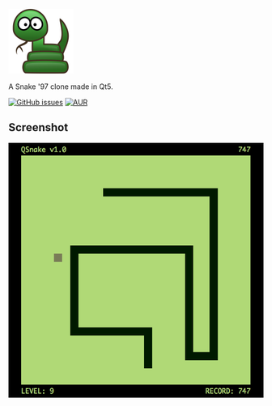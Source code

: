 ![QSnake](resources/qsnake.png?raw=true)

A Snake '97 clone made in Qt5.

[![GitHub issues](https://img.shields.io/github/issues/danielepantaleone/qsnake.svg)](https://github.com/danielepantaleone/qsnake/issues)
[![AUR](https://img.shields.io/aur/license/yaourt.svg)]()

## Screenshot

![Screenshot](resources/screenshot.png?raw=true)